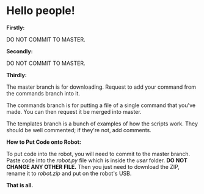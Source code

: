 # Hello people!

**Firstly:**

DO NOT COMMIT TO MASTER.

**Secondly:**

DO NOT COMMIT TO MASTER.

**Thirdly:**

The master branch is for downloading. Request to add your command from the commands branch into it.

The commands branch is for putting a file of a single command that you've made. You can then request it be merged into master.

The templates branch is a bunch of examples of how the scripts work. They should be well commented; if they're not, add comments.

**How to Put Code onto Robot:**

To put code into the robot, you will need to commit to the master branch. 
Paste code into the *robot.py* file which is inside the *user* folder.
**DO NOT CHANGE ANY OTHER FILE.**
Then you just need to download the ZIP, rename it to *robot.zip* and put on the robot's USB.


**That is all.**
